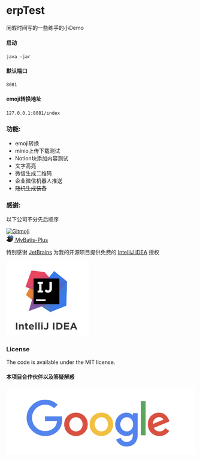 # erpTest
闲暇时间写的一些练手的小Demo

#### 启动
`java -jar`

#### 默认端口
`8081`
#### emoji转换地址
`127.0.0.1:8081/index`

### 功能:
* emoji转换
* minio上传下载测试
* Notion块添加内容测试
* 文字高亮
* 微信生成二维码
* 企业微信机器人推送
* ~~随机生成装备~~

### 感谢:
以下公司不分先后顺序

<a href="https://gitmoji.dev">
    <img src="https://img.shields.io/badge/gitmoji-%20😜%20😍-FFDD67.svg?style=flat-square" alt="Gitmoji">
</a>
<br />
<a href="https://baomidou.com">
    <img src="https://github.com/carryhcc/erpTest/blob/master/src/main/resources/templates/static/images/mybatis_plus.svg?style=flat-square" width="20" height="20" alt="mybatis-Plus">
    MyBatis-Plus
</a>


特别感谢 [JetBrains](https://www.jetbrains.com/?from=xgqfrms) 为我的开源项目提供免费的 [IntelliJ IDEA](https://www.jetbrains.com/go/?from=xgqfrms) 授权

<p>
 <a href="https://www.jetbrains.com/?from=xgqfrms">
   <img height="200" src="https://github.com/carryhcc/erpTest/blob/master/src/main/resources/templates/static/images/idea_logo.png"  alt="idea">
 </a>
</p>

### License

The code is available under the MIT license.

<!-- Add the footer here -->
#### 本项目合作伙伴以及答疑解惑

![Footer](https://github.com/carryhcc/erpTest/blob/master/src/main/resources/templates/static/images/google_logo.png)